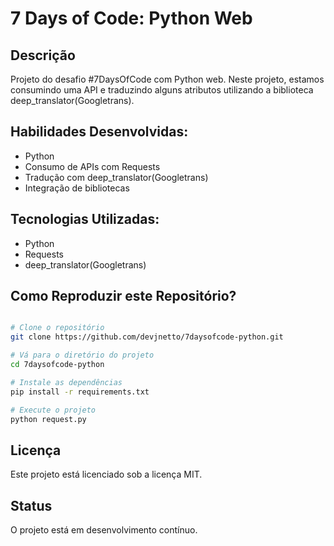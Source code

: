 # 7 Days of Code: Python Web

## Descrição
Projeto do desafio #7DaysOfCode com Python web. Neste projeto, estamos consumindo uma API e traduzindo alguns atributos utilizando a biblioteca deep_translator(Googletrans).

## Habilidades Desenvolvidas:
- Python
- Consumo de APIs com Requests
- Tradução com deep_translator(Googletrans)
- Integração de bibliotecas

## Tecnologias Utilizadas:
- Python
- Requests
- deep_translator(Googletrans)

## Como Reproduzir este Repositório?
```bash

# Clone o repositório
git clone https://github.com/devjnetto/7daysofcode-python.git

# Vá para o diretório do projeto
cd 7daysofcode-python

# Instale as dependências
pip install -r requirements.txt

# Execute o projeto
python request.py
```
## Licença
Este projeto está licenciado sob a licença MIT.

## Status
O projeto está em desenvolvimento contínuo.
